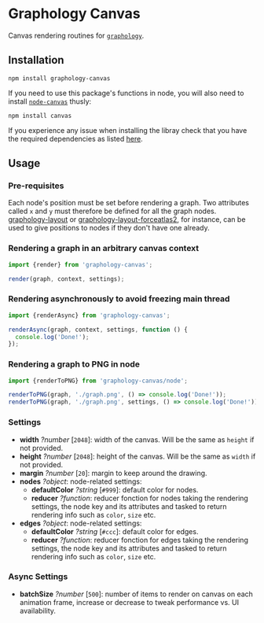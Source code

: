 # Graphology Canvas

Canvas rendering routines for [`graphology`](https://graphology.github.io).

## Installation

```
npm install graphology-canvas
```

If you need to use this package's functions in node, you will also need to install [`node-canvas`](https://www.npmjs.com/package/canvas) thusly:

```
npm install canvas
```

If you experience any issue when installing the libray check that you have the required dependencies as listed [here](https://www.npmjs.com/package/canvas#compiling).

## Usage

### Pre-requisites

Each node's position must be set before rendering a graph. Two attributes called `x` and `y` must therefore be defined for all the graph nodes. [graphology-layout](https://github.com/graphology/graphology-layout) or [graphology-layout-forceatlas2](https://github.com/graphology/graphology-layout-forceatlas2), for instance, can be used to give positions to nodes if they don't have one already.

### Rendering a graph in an arbitrary canvas context

```js
import {render} from 'graphology-canvas';

render(graph, context, settings);
```

### Rendering asynchronously to avoid freezing main thread

```js
import {renderAsync} from 'graphology-canvas';

renderAsync(graph, context, settings, function () {
  console.log('Done!');
});
```

### Rendering a graph to PNG in node

```js
import {renderToPNG} from 'graphology-canvas/node';

renderToPNG(graph, './graph.png', () => console.log('Done!'));
renderToPNG(graph, './graph.png', settings, () => console.log('Done!'));
```

### Settings

- **width** _?number_ [`2048`]: width of the canvas. Will be the same as `height` if not provided.
- **height** _?number_ [`2048`]: height of the canvas. Will be the same as `width` if not provided.
- **margin** _?number_ [`20`]: margin to keep around the drawing.
- **nodes** _?object_: node-related settings:
  - **defaultColor** _?string_ [`#999`]: default color for nodes.
  - **reducer** _?function_: reducer fonction for nodes taking the rendering settings, the node key and its attributes and tasked to return rendering info such as `color`, `size` etc.
- **edges** _?object_: node-related settings:
  - **defaultColor** _?string_ [`#ccc`]: default color for edges.
  - **reducer** _?function_: reducer fonction for edges taking the rendering settings, the node key and its attributes and tasked to return rendering info such as `color`, `size` etc.

### Async Settings

- **batchSize** _?number_ [`500`]: number of items to render on canvas on each animation frame, increase or decrease to tweak performance vs. UI availability.
